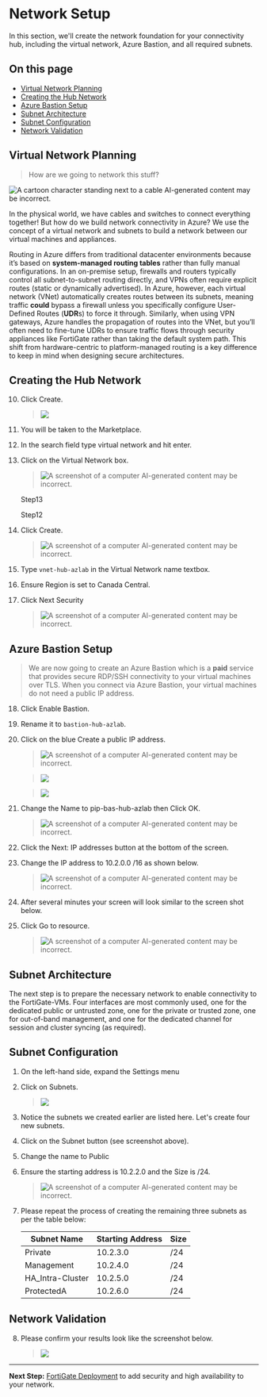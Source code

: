 # Network Setup

In this section, we'll create the network foundation for your connectivity hub, including the virtual network, Azure Bastion, and all required subnets.

## On this page
- [Virtual Network Planning](#virtual-network-planning)
- [Creating the Hub Network](#creating-the-hub-network)
- [Azure Bastion Setup](#azure-bastion-setup)
- [Subnet Architecture](#subnet-architecture)
- [Subnet Configuration](#subnet-configuration)
- [Network Validation](#network-validation)

## Virtual Network Planning

> How are we going to network this stuff?

![A cartoon character standing next to a cable AI-generated content may be incorrect.](images/image8.png)

In the physical world, we have cables and switches to connect everything together! But how do we build network connectivity in Azure? We use the concept of a virtual network and subnets to build a network between our virtual machines and appliances.

Routing in Azure differs from traditional datacenter environments because it’s based on **system-managed routing tables** rather than fully manual configurations. In an on-premise setup, firewalls and routers typically control all subnet-to-subnet routing directly, and VPNs often require explicit routes (static or dynamically advertised). In Azure, however, each virtual network (VNet) automatically creates routes between its subnets, meaning traffic **could** bypass a firewall unless you specifically configure User-Defined Routes (**UDR**s) to force it through. Similarly, when using VPN gateways, Azure handles the propagation of routes into the VNet, but you’ll often need to fine-tune UDRs to ensure traffic flows through security appliances like FortiGate rather than taking the default system path. This shift from hardware-centric to platform-managed routing is a key difference to keep in mind when designing secure architectures.

## Creating the Hub Network

10. Click Create.

    > ![](images/image7.png)

11. You will be taken to the Marketplace.

12. In the search field type virtual network and hit enter.

13. Click on the Virtual Network box.

    > ![A screenshot of a computer AI-generated content may be incorrect.](images/image9.png)

    Step13

    Step12

14. Click Create.

    > ![A screenshot of a computer AI-generated content may be incorrect.](images/image10.png)

15. Type `vnet-hub-azlab` in the Virtual Network name textbox.

16. Ensure Region is set to Canada Central.

17. Click Next Security

    > ![A screenshot of a computer AI-generated content may be incorrect.](images/image11.png)


## Azure Bastion Setup

> We are now going to create an Azure Bastion which is a **paid** service that provides secure RDP/SSH connectivity to your virtual machines over TLS. When you connect via Azure Bastion, your virtual machines do not need a public IP address.

18. Click Enable Bastion.

19. Rename it to `bastion-hub-azlab`.

20. Click on the blue Create a public IP address.

    > ![A screenshot of a computer AI-generated content may be incorrect.](images/image13.png)


    > ![](images/image12.emf)

    > ![](images/image12.emf)


21. Change the Name to pip-bas-hub-azlab then Click OK.

    > ![A screenshot of a computer AI-generated content may be incorrect.](images/image14.png)

22. Click the Next: IP addresses button at the bottom of the screen.

23. Change the IP address to 10.2.0.0 /16 as shown below.

    > ![A screenshot of a computer AI-generated content may be incorrect.](images/image15.png)

24. After several minutes your screen will look similar to the screen shot below.

25. Click Go to resource.

    > ![A screenshot of a computer AI-generated content may be incorrect.](images/image16.png)

## Subnet Architecture

The next step is to prepare the necessary network to enable connectivity to the FortiGate-VMs. Four interfaces are most commonly used, one for the dedicated public or untrusted zone, one for the private or trusted zone, one for out-of-band management, and one for the dedicated channel for session and cluster syncing (as required).

## Subnet Configuration

1.  On the left-hand side, expand the Settings menu

2.  Click on Subnets.


    > ![](images/image17.png)



3.  Notice the subnets we created earlier are listed here. Let's create four new subnets.

4.  Click on the Subnet button (see screenshot above).

5.  Change the name to Public

6.  Ensure the starting address is 10.2.2.0 and the Size is /24.

    > ![A screenshot of a computer AI-generated content may be incorrect.](images/image18.png)

7.  Please repeat the process of creating the remaining three subnets as per the table below:

    | Subnet Name | Starting Address | Size |
    |-------------|------------------|------|
    | Private | 10.2.3.0 | /24 |
    | Management | 10.2.4.0 | /24 |
    | HA_Intra-Cluster | 10.2.5.0 | /24 |
    | ProtectedA | 10.2.6.0 | /24 |

## Network Validation

8.  Please confirm your results look like the screenshot below.

    > ![](images/image19.png)

---

**Next Step:** [FortiGate Deployment](02-fortigate-ha.md) to add security and high availability to your network.

